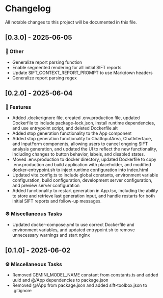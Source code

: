 # Changelog

All notable changes to this project will be documented in this file.

## [0.3.0] - 2025-06-05

### 💼 Other

- Generalize report parsing function
- Enable segmented rendering for all initial SIFT reports
- Update SIFT_CONTEXT_REPORT_PROMPT to use Markdown headers
- Generalize report parsing regex

## [0.2.0] - 2025-06-04

### 🚀 Features

- Added .dockerignore file, created .env.production file, updated Dockerfile to include package-lock.json, install runtime dependencies, and use entrypoint script, and deleted Dockerfile.alt
- Added stop generation functionality to the App component
- Added stop generation functionality to ChatInputArea, ChatInterface, and InputForm components, allowing users to cancel ongoing SIFT analysis generation, and updated the UI to reflect the new functionality, including changes to button behavior, labels, and disabled states.
- Moved .env.production to docker directory, updated Dockerfile to copy .env.production and build application with placeholder, and modified docker-entrypoint.sh to inject runtime configuration into index.html
- Updated vite.config.ts to include global constants, environment variable configuration, build configuration, development server configuration, and preview server configuration
- Added functionality to restart generation in App.tsx, including the ability to store and retrieve last generation input, and handle restarts for both initial SIFT reports and follow-up messages.

### ⚙️ Miscellaneous Tasks

- Updated docker-compose.yml to use correct Dockerfile and environment variables, and updated entrypoint.sh to remove unnecessary warnings and start nginx

## [0.1.0] - 2025-06-02

### ⚙️ Miscellaneous Tasks

- Removed GEMINI_MODEL_NAME constant from constants.ts and added uuid and @/App dependencies to package.json
- Removed @/App from package.json and added sift-toolbox.json to .gitignore
